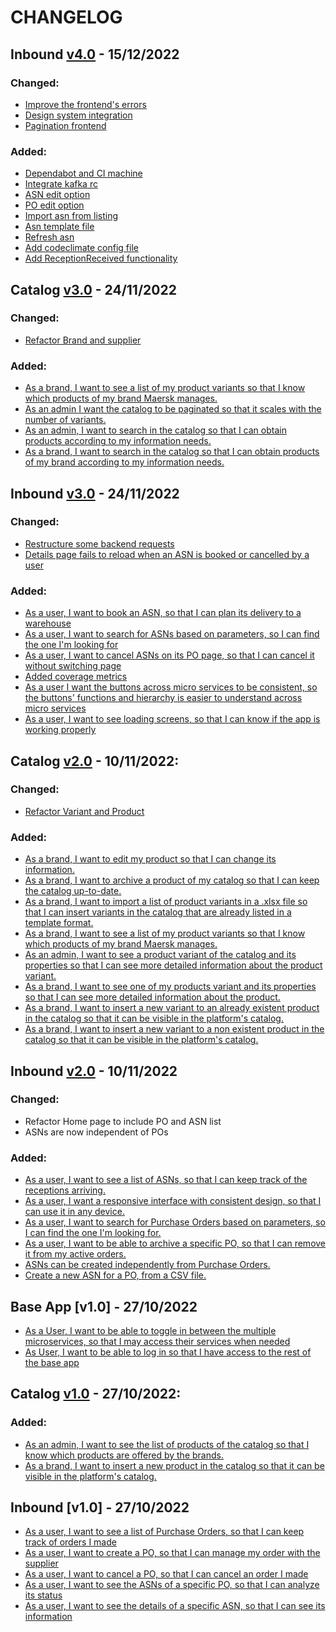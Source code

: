 # CHANGELOG

<!--
Refer to [Keep a Changelog](https://keepachangelog.com/en/1.0.0/) for guidelines on how to create a good changelog.

Note that the notion of a "changelog" (or of "release notes") is a common practice for projects with well establised releases, but is harder to adopt when using continuous deployment. You may need to adapt the guidelines above if that is your case.
-->

## Inbound [v4.0](https://github.com/FEUP-MEIC-DS-2022-1MEIC01/inbound/releases/tag/v4.0) - 15/12/2022

### Changed:
* [Improve the frontend's errors](https://github.com/FEUP-MEIC-DS-2022-1MEIC01/inbound/pull/111)
* [Design system integration](https://github.com/FEUP-MEIC-DS-2022-1MEIC01/inbound/pull/149)
* [Pagination frontend](https://github.com/FEUP-MEIC-DS-2022-1MEIC01/inbound/pull/112)


### Added:
* [Dependabot and CI machine](https://github.com/FEUP-MEIC-DS-2022-1MEIC01/inbound/pull/113)
* [Integrate kafka rc](https://github.com/FEUP-MEIC-DS-2022-1MEIC01/inbound/pull/122)
* [ASN edit option](https://github.com/FEUP-MEIC-DS-2022-1MEIC01/inbound/pull/124)
* [PO edit option](https://github.com/FEUP-MEIC-DS-2022-1MEIC01/inbound/pull/123)
* [Import asn from listing](https://github.com/FEUP-MEIC-DS-2022-1MEIC01/inbound/pull/136)
* [Asn template file](https://github.com/FEUP-MEIC-DS-2022-1MEIC01/inbound/pull/140)
* [Refresh asn](https://github.com/FEUP-MEIC-DS-2022-1MEIC01/inbound/pull/135)
* [Add codeclimate config file](https://github.com/FEUP-MEIC-DS-2022-1MEIC01/inbound/pull/139)
* [Add ReceptionReceived functionality](https://github.com/FEUP-MEIC-DS-2022-1MEIC01/inbound/pull/138)

## Catalog [v3.0](https://github.com/FEUP-MEIC-DS-2022-1MEIC01/catalog/releases/tag/v3.0) - 24/11/2022

### Changed:
- [Refactor Brand and supplier](https://github.com/FEUP-MEIC-DS-2022-1MEIC01/catalog/issues/86)

### Added:
- [As a brand, I want to see a list of my product variants so that I know which products of my brand Maersk manages.](https://github.com/FEUP-MEIC-DS-2022-1MEIC01/catalog/issues/10)
- [As an admin I want the catalog to be paginated so that it scales with the number of variants.](https://github.com/FEUP-MEIC-DS-2022-1MEIC01/catalog/issues/66)
- [As an admin, I want to search in the catalog so that I can obtain products according to my information needs.](https://github.com/FEUP-MEIC-DS-2022-1MEIC01/catalog/issues/4)
- [As a brand, I want to search in the catalog so that I can obtain products of my brand according to my information needs.](https://github.com/FEUP-MEIC-DS-2022-1MEIC01/catalog/issues/6)


## Inbound [v3.0](https://github.com/FEUP-MEIC-DS-2022-1MEIC01/inbound/releases/tag/v3.0) - 24/11/2022

### Changed:
- [Restructure some backend requests](https://github.com/FEUP-MEIC-DS-2022-1MEIC01/inbound/issues/46)
- [Details page fails to reload when an ASN is booked or cancelled by a user](https://github.com/FEUP-MEIC-DS-2022-1MEIC01/inbound/issues/83)

### Added:
- [As a user, I want to book an ASN, so that I can plan its delivery to a warehouse](https://github.com/FEUP-MEIC-DS-2022-1MEIC01/inbound/issues/9)
- [As a user, I want to search for ASNs based on parameters, so I can find the one I'm looking for](https://github.com/FEUP-MEIC-DS-2022-1MEIC01/inbound/issues/37)
- [As a user, I want to cancel ASNs on its PO page, so that I can cancel it without switching page](https://github.com/FEUP-MEIC-DS-2022-1MEIC01/inbound/issues/68)
- [Added coverage metrics](https://github.com/FEUP-MEIC-DS-2022-1MEIC01/inbound/issues/62)
- [As a user I want the buttons across micro services to be consistent, so the buttons' functions and hierarchy is easier to understand across micro services](https://github.com/FEUP-MEIC-DS-2022-1MEIC01/design-system/issues/1)
- [As a user, I want to see loading screens, so that I can know if the app is working properly](https://github.com/FEUP-MEIC-DS-2022-1MEIC01/inbound/issues/66)

<!-- Sprint 2 -->
## Catalog [v2.0](https://github.com/FEUP-MEIC-DS-2022-1MEIC01/catalog/releases/tag/v2.0) - 10/11/2022:
### Changed:
- [Refactor Variant and Product](https://github.com/FEUP-MEIC-DS-2022-1MEIC01/catalog/issues/44)
### Added:
- [As a brand, I want to edit my product so that I can change its information.](https://github.com/FEUP-MEIC-DS-2022-1MEIC01/catalog/issues/3)
- [As a brand, I want to archive a product of my catalog so that I can keep the catalog up-to-date.](https://github.com/FEUP-MEIC-DS-2022-1MEIC01/catalog/issues/5)
- [As a brand, I want to import a list of product variants in a .xlsx file so that I can insert variants in the catalog that are already listed in a template format.](https://github.com/FEUP-MEIC-DS-2022-1MEIC01/catalog/issues/8)
- [As a brand, I want to see a list of my product variants so that I know which products of my brand Maersk manages.](https://github.com/FEUP-MEIC-DS-2022-1MEIC01/catalog/issues/10)
- [As an admin, I want to see a product variant of the catalog and its properties so that I can see more detailed information about the product variant.](https://github.com/FEUP-MEIC-DS-2022-1MEIC01/catalog/issues/11)
- [As a brand, I want to see one of my products variant and its properties so that I can see more detailed information about the product.](https://github.com/FEUP-MEIC-DS-2022-1MEIC01/catalog/issues/12)
- [As a brand, I want to insert a new variant to an already existent product in the catalog so that it can be visible in the platform's catalog.](https://github.com/FEUP-MEIC-DS-2022-1MEIC01/catalog/issues/45)
- [As a brand, I want to insert a new variant to a non existent product in the catalog so that it can be visible in the platform's catalog.](https://github.com/FEUP-MEIC-DS-2022-1MEIC01/catalog/issues/46)

## Inbound [v2.0](https://github.com/FEUP-MEIC-DS-2022-1MEIC01/inbound/releases/tag/v2.0) - 10/11/2022
### Changed:
- Refactor Home page to include PO and ASN list
- ASNs are now independent of POs
### Added:
- [As a user, I want to see a list of ASNs, so that I can keep track of the receptions arriving.](https://github.com/FEUP-MEIC-DS-2022-1MEIC01/inbound/issues/35)
- [As a user, I want a responsive interface with consistent design, so that I can use it in any device.](https://github.com/FEUP-MEIC-DS-2022-1MEIC01/inbound/issues/38)
- [As a user, I want to search for Purchase Orders based on parameters, so I can find the one I'm looking for.](https://github.com/FEUP-MEIC-DS-2022-1MEIC01/inbound/issues/36)
- [As a user, I want to be able to archive a specific PO, so that I can remove it from my active orders.](https://github.com/FEUP-MEIC-DS-2022-1MEIC01/inbound/issues/7)
- [ASNs can be created independently from Purchase Orders.](https://github.com/FEUP-MEIC-DS-2022-1MEIC01/inbound/issues/48)
- [Create a new ASN for a PO, from a CSV file.](https://github.com/FEUP-MEIC-DS-2022-1MEIC01/inbound/issues/4)

<!-- Sprint 1 -->
## Base App [v1.0] - 27/10/2022
- [As a User, I want to be able to toggle in between the multiple microservices, so that I may access their services when needed](https://github.com/FEUP-MEIC-DS-2022-1MEIC01/base-app/issues/1)
- [As User, I want to be able to log in so that I have access to the rest of the base app](https://github.com/FEUP-MEIC-DS-2022-1MEIC01/base-app/issues/2)

## Catalog [v1.0](https://github.com/FEUP-MEIC-DS-2022-1MEIC01/catalog/releases/tag/v1.0) - 27/10/2022:
### Added:
- [As an admin, I want to see the list of products of the catalog so that I know which products are offered by the brands.](https://github.com/FEUP-MEIC-DS-2022-1MEIC01/catalog/issues/9)
- [As a brand, I want to insert a new product in the catalog so that it can be visible in the platform's catalog.](https://github.com/FEUP-MEIC-DS-2022-1MEIC01/catalog/issues/7) 

## Inbound [v1.0] - 27/10/2022
- [As a user, I want to see a list of Purchase Orders, so that I can keep track of orders I made](https://github.com/FEUP-MEIC-DS-2022-1MEIC01/inbound/issues/1)
- [As a user, I want to create a PO, so that I can manage my order with the supplier](https://github.com/FEUP-MEIC-DS-2022-1MEIC01/inbound/issues/2)
- [As a user, I want to cancel a PO, so that I can cancel an order I made](https://github.com/FEUP-MEIC-DS-2022-1MEIC01/inbound/issues/5)
- [As a user, I want to see the ASNs of a specific PO, so that I can analyze its status](https://github.com/FEUP-MEIC-DS-2022-1MEIC01/inbound/issues/3)
- [As a user, I want to see the details of a specific ASN, so that I can see its information](https://github.com/FEUP-MEIC-DS-2022-1MEIC01/inbound/issues/8)

